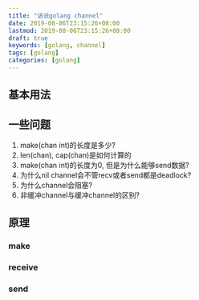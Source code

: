 ```yaml
---
title: "话说golang channel"
date: 2019-08-06T23:15:26+08:00
lastmod: 2019-08-06T23:15:26+08:00
draft: true
keywords: [golang, channel]
tags: [golang]
categories: [golang]
---
```


## 基本用法

## 一些问题

1. make(chan int)的长度是多少?
2. len(chan), cap(chan)是如何计算的
3. make(chan int)的长度为0, 但是为什么能够send数据?
4. 为什么nil channel会不管recv或者send都是deadlock?
5. 为什么channel会阻塞?
6. 非缓冲channel与缓冲channel的区别?

## 原理

### make

### receive

### send
